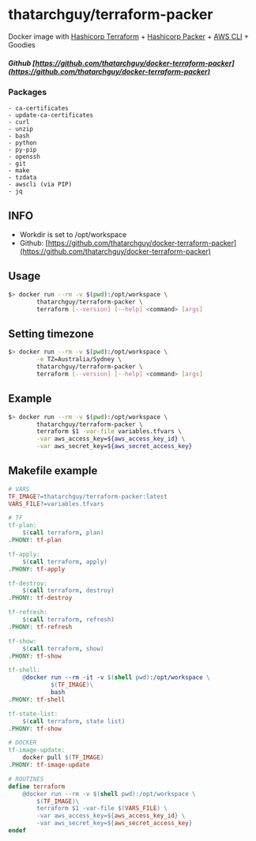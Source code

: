 # thatarchguy/terraform-packer

Docker image with [Hashicorp Terraform](https://www.terraform.io) + [Hashicorp Packer](https://www.packer.io) + [AWS CLI](https://aws.amazon.com/cli/) + Goodies

##### Github [https://github.com/thatarchguy/docker-terraform-packer](https://github.com/thatarchguy/docker-terraform-packer)

### Packages
    - ca-certificates
    - update-ca-certificates
    - curl
    - unzip
    - bash
    - python
    - py-pip
    - openssh
    - git
    - make
    - tzdata
    - awscli (via PIP)  
    - jq

## INFO
- Workdir is set to /opt/workspace
- Github: [https://github.com/thatarchguy/docker-terraform-packer](https://github.com/thatarchguy/docker-terraform-packer)

## Usage
```bash
$> docker run --rm -v $(pwd):/opt/workspace \
   		thatarchguy/terraform-packer \
   		terraform [--version] [--help] <command> [args]
```

## Setting timezone
```bash
$> docker run --rm -v $(pwd):/opt/workspace \
        -e TZ=Australia/Sydney \
   		thatarchguy/terraform-packer \
   		terraform [--version] [--help] <command> [args]
```


## Example
```bash
$> docker run --rm -v $(pwd):/opt/workspace \
   		thatarchguy/terraform-packer \
   		terraform $1 -var-file variables.tfvars \
   		-var aws_access_key=${aws_access_key_id} \
   		-var aws_secret_key=${aws_secret_access_key}
```

## Makefile example
```makefile
# VARS
TF_IMAGE?=thatarchguy/terraform-packer:latest
VARS_FILE?=variables.tfvars

# TF
tf-plan:
	$(call terraform, plan)
.PHONY: tf-plan

tf-apply:
	$(call terraform, apply)
.PHONY: tf-apply

tf-destroy:
	$(call terraform, destroy)
.PHONY: tf-destroy

tf-refresh:
	$(call terraform, refresh)
.PHONY: tf-refresh

tf-show:
	$(call terraform, show)
.PHONY: tf-show

tf-shell:
	@docker run --rm -it -v $(shell pwd):/opt/workspace \
    		$(TF_IMAGE)\
    		bash
.PHONY: tf-shell

tf-state-list:
	$(call terraform, state list)
.PHONY: tf-show

# DOCKER
tf-image-update:
	docker pull $(TF_IMAGE)
.PHONY: tf-image-update

# ROUTINES
define terraform
	@docker run --rm -v $(shell pwd):/opt/workspace \
		$(TF_IMAGE)\
		terraform $1 -var-file $(VARS_FILE) \
		-var aws_access_key=${aws_access_key_id} \
		-var aws_secret_key=${aws_secret_access_key}
endef

```
